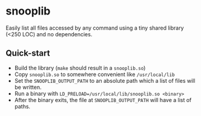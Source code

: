 # snooplib
Easily list all files accessed by any command using a tiny shared library (<250 LOC) and no dependencies.

## Quick-start
 - Build the library (`make` should result in a `snooplib.so`)
 - Copy `snooplib.so` to somewhere convenient like `/usr/local/lib`
 - Set the `SNOOPLIB_OUTPUT_PATH` to an absolute path which a list of files will be written.
 - Run a binary with `LD_PRELOAD=/usr/local/lib/snooplib.so <binary>`
 - After the binary exits, the file at `SNOOPLIB_OUTPUT_PATH` will have a list of paths.
 
